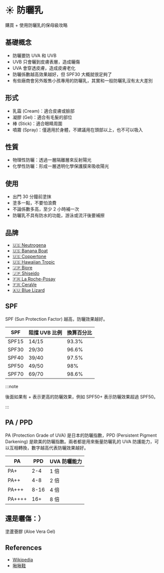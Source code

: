 # ☀️ 防曬乳

購買 + 使用防曬乳的保母級攻略

## 基礎概念

- 防曬要防 UVA 和 UVB
- UVB 只會曬到皮膚表層，造成曬傷
- UVA 會穿透皮膚，造成皮膚老化
- 防曬係數越高效果越好，但 SPF30 大概就很足夠了
- 有些廠商會另外販售小孩專用的防曬乳，其實和一般防曬乳沒有太大差別

## 形式

- 乳霜 (Cream)：適合皮膚或臉部
- 凝膠 (Gel)：適合有毛髮的部位
- 棒 (Stick)：適合眼睛周圍
- 噴霧 (Spray)：僅適用於身體，不建議用在頭部以上，也不可以吸入

## 性質

- 物理性防曬：透過一層隔離層來反射陽光
- 化學性防曬：形成一層透明化學保護膜來吸收陽光

## 使用

- 出門 30 分鐘前塗抹
- 塗多一點，不要怕浪費
- 不論係數多高，至少 2 小時補一次
- 防曬乳不具有防水的功能，游泳或流汗後要補擦

## 品牌

- [🇺🇸 Neutrogena](https://www.neutrogena.com/)
- [🇺🇸 Banana Boat](https://www.bananaboat.com/)
- [🇺🇸 Coppertone](https://www.coppertone.com/)
- [🇺🇸 Hawaiian Tropic](https://www.hawaiiantropic.com/)
- [🇯🇵 Biore](https://www.biore.com/)
- [🇯🇵 Shiseido](https://www.shiseido.com/)
- [🇫🇷 La Roche-Posay](https://www.laroche-posay.com/)
- [🇫🇷 CeraVe](https://www.cerave.com/)
- [🇦🇺 Blue Lizard](https://bluelizardsunscreen.com/)

## SPF

SPF (Sun Protection Factor) 越高，防曬效果越好。

| SPF   | 阻擋 UVB 比例 | 換算百分比 |
| ----- | ------------- | ---------- |
| SPF15 | 14/15         | 93.3%      |
| SPF30 | 29/30         | 96.6%      |
| SPF40 | 39/40         | 97.5%      |
| SPF50 | 49/50         | 98%        |
| SPF70 | 69/70         | 98.6%      |

:::note

後面如果有 + 表示更高的防曬效果，例如 SPF50+ 表示防曬效果超過 SPF50。

:::

## PA / PPD

PA (Protection Grade of UVA) 是日本的防曬指數，PPD (Persistent Pigment Darkening) 是歐美的防曬指數。兩者都是用來衡量防曬乳的 UVA 防護能力，可以互相轉換，數字越高代表防曬效果越好。

| PA     | PPD  | UVA 防曬能力 |
| ------ | ---- | ------------ |
| PA+    | 2-4  | 1 倍         |
| PA++   | 4-8  | 2 倍         |
| PA+++  | 8-16 | 4 倍         |
| PA++++ | 16+  | 8 倍         |

## 還是曬傷：）

塗蘆薈膠 (Aloe Vera Gel)

## References

- [Wikipedia](https://en.wikipedia.org/wiki/Sunscreen)
- [啾啾鞋](https://www.youtube.com/watch?v=EfGeELqvFH4)
